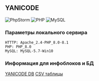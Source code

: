 ## YANICODE

![PhpStorm](https://img.shields.io/badge/phpstorm-143?style=for-the-badge&logo=phpstorm&logoColor=black&color=black&labelColor=darkorchid)
![PHP](https://img.shields.io/badge/php-%23777BB4.svg?style=for-the-badge&logo=php&logoColor=white)
![MySQL](https://img.shields.io/badge/mysql-4479A1.svg?style=for-the-badge&logo=mysql&logoColor=white)

### Параметры локального сервира
```
HTTTP: Apache_2.4-PHP_8.0-8.1
PHP: PHP_8.0
MySQL: MySQL-5.7-Win10
```

### Информация для инфоблоков и БД
<a href="./yanicode.zip">YANICODE DB</a>
<a href="./CSV">CSV таблицы</a>

